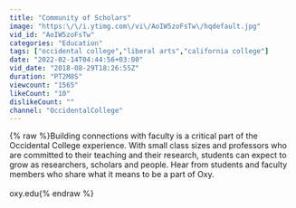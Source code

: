 ```yaml
---
title: "Community of Scholars"
image: "https:\/\/i.ytimg.com\/vi\/AoIW5zoFsTw\/hqdefault.jpg"
vid_id: "AoIW5zoFsTw"
categories: "Education"
tags: ["occidental college","liberal arts","california college"]
date: "2022-02-14T04:44:56+03:00"
vid_date: "2018-08-29T18:26:55Z"
duration: "PT2M8S"
viewcount: "1565"
likeCount: "10"
dislikeCount: ""
channel: "OccidentalCollege"
---
```

{% raw %}Building connections with faculty is a critical part of the Occidental College experience. With small class sizes and professors who are committed to their teaching and their research, students can expect to grow as researchers, scholars and people. Hear from students and faculty members who share what it means to be a part of Oxy.<br /><br />oxy.edu{% endraw %}
